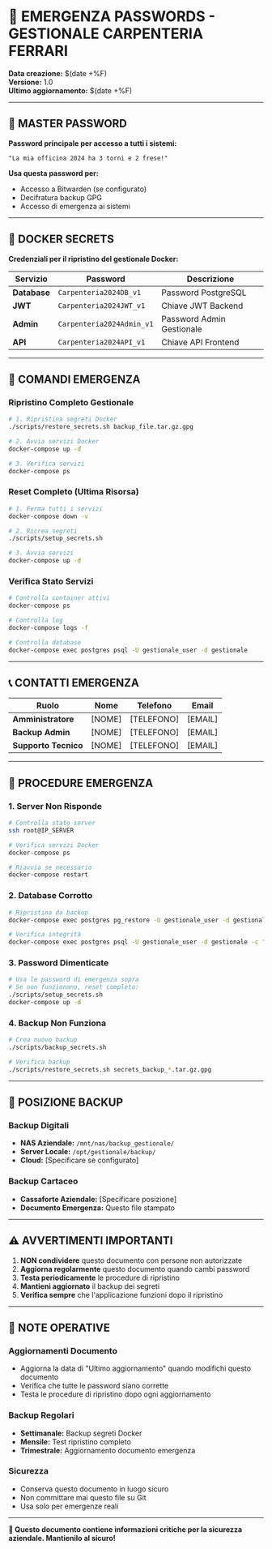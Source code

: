# 📄 EMERGENZA PASSWORDS - GESTIONALE CARPENTERIA FERRARI

**Data creazione:** $(date +%F)  
**Versione:** 1.0  
**Ultimo aggiornamento:** $(date +%F)  

---

## 🔑 MASTER PASSWORD

**Password principale per accesso a tutti i sistemi:**

```
"La mia officina 2024 ha 3 torni e 2 frese!"
```

**Usa questa password per:**
- Accesso a Bitwarden (se configurato)
- Decifratura backup GPG
- Accesso di emergenza ai sistemi

---

## 🐳 DOCKER SECRETS

**Credenziali per il ripristino del gestionale Docker:**

| Servizio | Password | Descrizione |
|----------|----------|-------------|
| **Database** | `Carpenteria2024DB_v1` | Password PostgreSQL |
| **JWT** | `Carpenteria2024JWT_v1` | Chiave JWT Backend |
| **Admin** | `Carpenteria2024Admin_v1` | Password Admin Gestionale |
| **API** | `Carpenteria2024API_v1` | Chiave API Frontend |

---

## 🚀 COMANDI EMERGENZA

### Ripristino Completo Gestionale
```bash
# 1. Ripristina segreti Docker
./scripts/restore_secrets.sh backup_file.tar.gz.gpg

# 2. Avvia servizi Docker
docker-compose up -d

# 3. Verifica servizi
docker-compose ps
```

### Reset Completo (Ultima Risorsa)
```bash
# 1. Ferma tutti i servizi
docker-compose down -v

# 2. Ricrea segreti
./scripts/setup_secrets.sh

# 3. Avvia servizi
docker-compose up -d
```

### Verifica Stato Servizi
```bash
# Controlla container attivi
docker-compose ps

# Controlla log
docker-compose logs -f

# Controlla database
docker-compose exec postgres psql -U gestionale_user -d gestionale
```

---

## 📞 CONTATTI EMERGENZA

| Ruolo | Nome | Telefono | Email |
|-------|------|----------|-------|
| **Amministratore** | [NOME] | [TELEFONO] | [EMAIL] |
| **Backup Admin** | [NOME] | [TELEFONO] | [EMAIL] |
| **Supporto Tecnico** | [NOME] | [TELEFONO] | [EMAIL] |

---

## 🔧 PROCEDURE EMERGENZA

### 1. Server Non Risponde
```bash
# Controlla stato server
ssh root@IP_SERVER

# Verifica servizi Docker
docker-compose ps

# Riavvia se necessario
docker-compose restart
```

### 2. Database Corrotto
```bash
# Ripristina da backup
docker-compose exec postgres pg_restore -U gestionale_user -d gestionale backup_file.sql

# Verifica integrità
docker-compose exec postgres psql -U gestionale_user -d gestionale -c "SELECT COUNT(*) FROM users;"
```

### 3. Password Dimenticate
```bash
# Usa le password di emergenza sopra
# Se non funzionano, reset completo:
./scripts/setup_secrets.sh
docker-compose up -d
```

### 4. Backup Non Funziona
```bash
# Crea nuovo backup
./scripts/backup_secrets.sh

# Verifica backup
./scripts/restore_secrets.sh secrets_backup_*.tar.gz.gpg
```

---

## 📍 POSIZIONE BACKUP

### Backup Digitali
- **NAS Aziendale:** `/mnt/nas/backup_gestionale/`
- **Server Locale:** `/opt/gestionale/backup/`
- **Cloud:** [Specificare se configurato]

### Backup Cartaceo
- **Cassaforte Aziendale:** [Specificare posizione]
- **Documento Emergenza:** Questo file stampato

---

## ⚠️ AVVERTIMENTI IMPORTANTI

1. **NON condividere** questo documento con persone non autorizzate
2. **Aggiorna regolarmente** questo documento quando cambi password
3. **Testa periodicamente** le procedure di ripristino
4. **Mantieni aggiornato** il backup dei segreti
5. **Verifica sempre** che l'applicazione funzioni dopo il ripristino

---

## 📝 NOTE OPERATIVE

### Aggiornamenti Documento
- Aggiorna la data di "Ultimo aggiornamento" quando modifichi questo documento
- Verifica che tutte le password siano corrette
- Testa le procedure di ripristino dopo ogni aggiornamento

### Backup Regolari
- **Settimanale:** Backup segreti Docker
- **Mensile:** Test ripristino completo
- **Trimestrale:** Aggiornamento documento emergenza

### Sicurezza
- Conserva questo documento in luogo sicuro
- Non committare mai questo file su Git
- Usa solo per emergenze reali

---

**🔐 Questo documento contiene informazioni critiche per la sicurezza aziendale. Mantienilo al sicuro!**